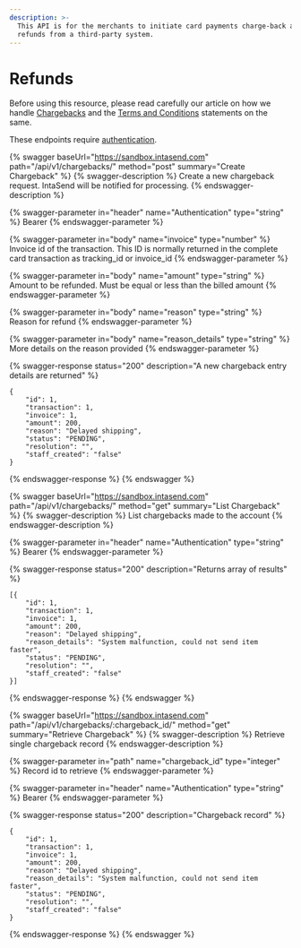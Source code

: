 ```yaml
---
description: >-
  This API is for the merchants to initiate card payments charge-back and
  refunds from a third-party system.
---
```


# Refunds

Before using this resource, please read carefully our article on how we handle [Chargebacks](https://intasend.com/chargebacks/) and the [Terms and Conditions](https://intasend.com/terms/) statements on the same.

These endpoints require [authentication](send-payments/api-authentication.md#obtain-authentication-token).

{% swagger baseUrl="https://sandbox.intasend.com" path="/api/v1/chargebacks/" method="post" summary="Create Chargeback" %}
{% swagger-description %}
Create a new chargeback request. IntaSend will be notified for processing.
{% endswagger-description %}

{% swagger-parameter in="header" name="Authentication" type="string" %}
Bearer <Token>
{% endswagger-parameter %}

{% swagger-parameter in="body" name="invoice" type="number" %}
Invoice id of the transaction. This ID is normally returned in the complete card transaction as tracking_id or invoice_id
{% endswagger-parameter %}

{% swagger-parameter in="body" name="amount" type="string" %}
Amount to be refunded. Must be equal or less than the billed amount
{% endswagger-parameter %}

{% swagger-parameter in="body" name="reason" type="string" %}
Reason for refund
{% endswagger-parameter %}

{% swagger-parameter in="body" name="reason_details" type="string" %}
More details on the reason provided
{% endswagger-parameter %}

{% swagger-response status="200" description="A new chargeback entry details are returned" %}
```
{
    "id": 1,
    "transaction": 1,
    "invoice": 1,
    "amount": 200,
    "reason": "Delayed shipping",
    "status": "PENDING",
    "resolution": "",
    "staff_created": "false"
}
```
{% endswagger-response %}
{% endswagger %}

{% swagger baseUrl="https://sandbox.intasend.com" path="/api/v1/chargebacks/" method="get" summary="List Chargeback" %}
{% swagger-description %}
List chargebacks made to the account
{% endswagger-description %}

{% swagger-parameter in="header" name="Authentication" type="string" %}
Bearer <Token>
{% endswagger-parameter %}

{% swagger-response status="200" description="Returns array of results" %}
```
[{
    "id": 1,
    "transaction": 1,
    "invoice": 1,
    "amount": 200,
    "reason": "Delayed shipping",
    "reason_details": "System malfunction, could not send item faster", 
    "status": "PENDING",
    "resolution": "",
    "staff_created": "false"
}]
```
{% endswagger-response %}
{% endswagger %}

{% swagger baseUrl="https://sandbox.intasend.com" path="/api/v1/chargebacks/:chargeback_id/" method="get" summary="Retrieve Chargeback" %}
{% swagger-description %}
Retrieve single chargeback record
{% endswagger-description %}

{% swagger-parameter in="path" name="chargeback_id" type="integer" %}
Record id to retrieve
{% endswagger-parameter %}

{% swagger-parameter in="header" name="Authentication" type="string" %}
Bearer <Token>
{% endswagger-parameter %}

{% swagger-response status="200" description="Chargeback record" %}
```
{
    "id": 1,
    "transaction": 1,
    "invoice": 1,
    "amount": 200,
    "reason": "Delayed shipping",
    "reason_details": "System malfunction, could not send item faster",
    "status": "PENDING",
    "resolution": "",
    "staff_created": "false"
}
```
{% endswagger-response %}
{% endswagger %}
